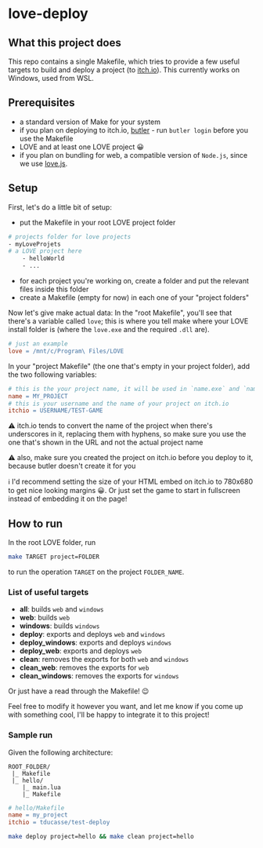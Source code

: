 # love-deploy
## What this project does
This repo contains a single Makefile, which tries to provide a few useful targets to build and deploy a project (to [itch.io](https://itch.io/)). This currently works on Windows, used from WSL.

## Prerequisites
- a standard version of Make for your system
- if you plan on deploying to itch.io, [butler](https://itch.io/docs/butler/) - run `butler login` before you use the Makefile
- LOVE and at least one LOVE project 😀
- if you plan on bundling for web, a compatible version of `Node.js`, since we use [love.js](https://github.com/Davidobot/love.js).

## Setup
First, let's do a little bit of setup:
- put the Makefile in your root LOVE project folder
```sh
# projects folder for love projects
- myLoveProjets
# a LOVE project here
    - helloWorld
    - ...
```
- for each project you're working on, create a folder and put the relevant files inside this folder
- create a Makefile (empty for now) in each one of your "project folders"

Now let's give make actual data:
In the "root Makefile", you'll see that there's a variable called `love`; this is where you tell make where your LOVE install folder is (where the `love.exe` and the required `.dll` are).
```Makefile
# just an example
love = /mnt/c/Program\ Files/LOVE
```
In your "project Makefile" (the one that's empty in your project folder), add the two following variables:
```Makefile
# this is the your project name, it will be used in `name.exe` and `name.love`
name = MY_PROJECT
# this is your username and the name of your project on itch.io
itchio = USERNAME/TEST-GAME
```
⚠ itch.io tends to convert the name of the project when there's underscores in it, replacing them with hyphens, so make sure you use the one that's shown in the URL and not the actual project name

⚠ also, make sure you created the project on itch.io before you deploy to it, because butler doesn't create it for you

ℹ I'd recommend setting the size of your HTML embed on itch.io to 780x680 to get nice looking margins 😀. Or just set the game to start in fullscreen instead of embedding it on the page!


## How to run
In the root LOVE folder, run
```sh
make TARGET project=FOLDER
```
to run the operation `TARGET` on the project `FOLDER_NAME`.

### List of useful targets
- **all**: builds `web` and `windows`
- **web**: builds `web`
- **windows**: builds `windows`
- **deploy**: exports and deploys `web` and `windows`
- **deploy_windows**: exports and deploys `windows`
- **deploy_web**: exports and deploys `web`
- **clean**: removes the exports for both `web` and `windows`
- **clean_web**: removes the exports for `web`
- **clean_windows**: removes the exports for `windows`
 
Or just have a read through the Makefile! 😉

Feel free to modify it however you want, and let me know if you come up with something cool, I'll be happy to integrate it to this project!

### Sample run
Given the following architecture:
```
ROOT_FOLDER/
 |_ Makefile
 |_ hello/
    |_ main.lua
    |_ Makefile
```
```Makefile
# hello/Makefile
name = my_project
itchio = tducasse/test-deploy
```
```sh
make deploy project=hello && make clean project=hello
```
